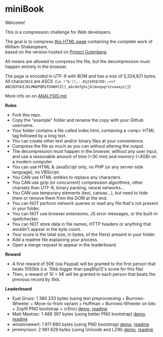 miniBook
===

Welcome!

This is a compression challenge for Web developers.

The goal is to compress [this HTML page](http://xem.github.io/miniBook/example/index.html) containing the complete work of William Shakespeare,<br>
based on the version hosted on [Project Gutenberg](http://www.gutenberg.org/ebooks/100).

All means are allowed to compress the file, but the decompression must happen entirely in the browser.

The page is encoded in UTF-8 with BOM and has a size of 5,324,821 bytes.<br>
All characters are ASCII. (````\n !"&'(),-.0123456789:;<>?ABCDEFGHIJKLMNOPQRSTUVWXYZ[]_abcdefghijklmnopqrstuvwxyz|}````)

More info on on [ANALYSIS.md](https://github.com/xem/miniBook/blob/gh-pages/ANALYSIS.md)

**Rules**

- Fork this repo.
- Copy the "example" folder and rename the copy with your Github username.
- Your folder contains a file called index.html, containing a &lt;xmp> HTML tag followed by a long text.
- You can create other text and/or binary files at your convenience.
- Compress the file as much as you can without altering the output.
- The decompression must happen in the browser, without any user input, and use a reasonable amount of time (<30 min) and memory (<4GB) on a modern computer.
- You can use HTML & JavaScript only, no PHP (or any server-side language), no VBScript.
- You CAN use HTML entities to replace any characters.
- You CAN use gzip (or concurrent) compression algorithms, other charsets than UTF-8, binary packing, neural networks...
- You CAN use temporary elements (text, canvas...), but need to hide them or remove them from the DOM at the end.
- You can NOT perform network queries or read any file that's not present in your folder.
- You can NOT use browser extensions, JS error messages, or the built-in spellchecker.
- You can NOT store data in file names, HTTP headers or anything that wouldn't appear in the byte count.
- Your score is the total size, in bytes, of the file(s) present in your folder.
- Add a readme file explaining your process.
- Open a merge request to appear in the leaderboard.

**Reward**

- A first reward of 50€ (via Paypal) will be granted to the first person that beats 1050kb (i.e. 15kb bigger than paq8hp12's score for this file) 
- Then, a reward of 10 + X€ will be granted to each person that beats the previous record by Xkb.

**Leaderboard**

- Eyal Gruss: 1 380 233 bytes (using text preprocessing + Burrows-Wheeler + Move-to-front variant + Huffman + Burrows-Wheeler on bits + Zopfli PNG bootstrap + crEnc) [demo](http://xem.github.io/miniBook/eyaler/index.html), [readme](https://github.com/xem/miniBook/blob/gh-pages/eyaler/README.md)
- Matt Mastrac: 1 488 397 bytes (using better PNG bootstrap) [demo](http://xem.github.io/miniBook/mmastrac/index.html), [readme](https://github.com/xem/miniBook/blob/gh-pages/mmastrac/README.md)
- winstonewert: 1 971 890 bytes (using PNG bootstrap) [demo](http://xem.github.io/miniBook/winstonewert/index.html), [readme](https://github.com/xem/miniBook/blob/gh-pages/winstonewert/README.md)
- jeremyrixon: 2 961 629 bytes (using Unicode and LZW) [demo](http://xem.github.io/miniBook/jeremyrixon/index.html), [readme](https://github.com/xem/miniBook/blob/gh-pages/jeremyrixon/README.md)